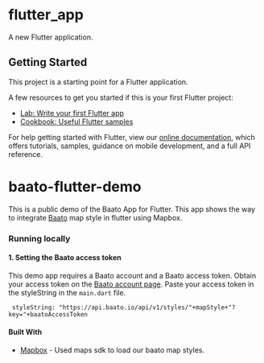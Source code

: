 # flutter_app

A new Flutter application.

## Getting Started

This project is a starting point for a Flutter application.

A few resources to get you started if this is your first Flutter project:

- [Lab: Write your first Flutter app](https://flutter.dev/docs/get-started/codelab)
- [Cookbook: Useful Flutter samples](https://flutter.dev/docs/cookbook)

For help getting started with Flutter, view our
[online documentation](https://flutter.dev/docs), which offers tutorials,
samples, guidance on mobile development, and a full API reference.
# baato-flutter-demo

This is a public demo of the Baato App for Flutter. This app shows the way to integrate [Baato](http://baato.io/) map style in flutter using Mapbox.

### Running locally

#### 1. Setting the Baato access token
This demo app requires a Baato account and a Baato access token. Obtain your access token on the [Baato account page](http://baato.io/). Paste your access token in the styleString in the `main.dart` file.

```
 styleString: "https://api.baato.io/api/v1/styles/"+mapStyle+"?key="+baatoAccessToken
```

#### Built With

* [Mapbox](https://www.mapbox.com/) - Used maps sdk to load our baato map styles.
